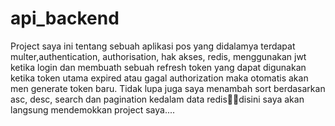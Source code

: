 # api_backend
Project saya ini tentang sebuah aplikasi pos yang didalamya terdapat multer,authentication, authorisation, hak akses, redis, menggunakan jwt ketika login dan membuath sebuah refresh token yang dapat digunakan ketika token utama expired atau gagal authorization  maka otomatis akan men generate token baru.  Tidak lupa juga saya menambah sort berdasarkan asc, desc, search dan pagination kedalam data redisdisini saya akan langsung mendemokkan project saya....	
